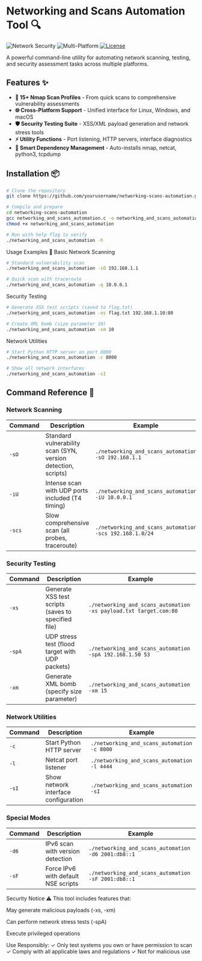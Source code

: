 # Networking and Scans Automation Tool 🔍

![Network Security](https://img.shields.io/badge/Network-Security-blue) 
![Multi-Platform](https://img.shields.io/badge/Platform-Linux%20%7C%20Windows%20%7C%20macOS-green)
[![License](https://img.shields.io/badge/License-MIT-yellow.svg)](LICENSE)

A powerful command-line utility for automating network scanning, testing, and security assessment tasks across multiple platforms.

## Features ✨

- **🔎 15+ Nmap Scan Profiles** - From quick scans to comprehensive vulnerability assessments
- **🌐 Cross-Platform Support** - Unified interface for Linux, Windows, and macOS
- **🛡️ Security Testing Suite** - XSS/XML payload generation and network stress tools
- **⚡ Utility Functions** - Port listening, HTTP servers, interface diagnostics
- **🤖 Smart Dependency Management** - Auto-installs nmap, netcat, python3, tcpdump

## Installation 📦

```bash
# Clone the repository
git clone https://github.com/yourusername/networking-scans-automation.git

# Compile and prepare
cd networking-scans-automation
gcc networking_and_scans_automation.c -o networking_and_scans_automation
chmod +x networking_and_scans_automation

# Run with help flag to verify
./networking_and_scans_automation -h
```
Usage Examples 🚀
Basic Network Scanning

```bash
# Standard vulnerability scan
./networking_and_scans_automation -sO 192.168.1.1

# Quick scan with traceroute
./networking_and_scans_automation -q 10.0.0.1
```
Security Testing

```bash
# Generate XSS test scripts (saved to flag.txt)
./networking_and_scans_automation -xs flag.txt 192.168.1.10:80

# Create XML bomb (size parameter 10)
./networking_and_scans_automation -xm 10
```

Network Utilities
```bash
# Start Python HTTP server on port 8000
./networking_and_scans_automation -c 8000

# Show all network interfaces
./networking_and_scans_automation -sI
```
## Command Reference 📖

### Network Scanning
| Command | Description | Example |
|---------|-------------|---------|
| `-sO`   | Standard vulnerability scan (SYN, version detection, scripts) | `./networking_and_scans_automation -sO 192.168.1.1` |
| `-iU`   | Intense scan with UDP ports included (T4 timing) | `./networking_and_scans_automation -iU 10.0.0.1` |
| `-scs`  | Slow comprehensive scan (all probes, traceroute) | `./networking_and_scans_automation -scs 192.168.1.0/24` |

### Security Testing
| Command | Description | Example |
|---------|-------------|---------|
| `-xs`   | Generate XSS test scripts (saves to specified file) | `./networking_and_scans_automation -xs payload.txt target.com:80` |
| `-spA`  | UDP stress test (flood target with UDP packets) | `./networking_and_scans_automation -spA 192.168.1.50 53` |
| `-xm`   | Generate XML bomb (specify size parameter) | `./networking_and_scans_automation -xm 15` |

### Network Utilities
| Command | Description | Example |
|---------|-------------|---------|
| `-c`    | Start Python HTTP server | `./networking_and_scans_automation -c 8000` |
| `-l`    | Netcat port listener | `./networking_and_scans_automation -l 4444` |
| `-sI`   | Show network interface configuration | `./networking_and_scans_automation -sI` |

### Special Modes
| Command | Description | Example |
|---------|-------------|---------|
| `-d6`   | IPv6 scan with version detection | `./networking_and_scans_automation -d6 2001:db8::1` |
| `-sF`   | Force IPv6 with default NSE scripts | `./networking_and_scans_automation -sF 2001:db8::1` |

Security Notice ⚠️
This tool includes features that:

May generate malicious payloads (-xs, -xm)

Can perform network stress tests (-spA)

Execute privileged operations

Use Responsibly:
✓ Only test systems you own or have permission to scan
✓ Comply with all applicable laws and regulations
✓ Not for malicious use
